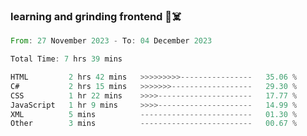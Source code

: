 ### learning and grinding frontend :space_invader::skull_and_crossbones:

<!--START_SECTION:waka-->

```rust
From: 27 November 2023 - To: 04 December 2023

Total Time: 7 hrs 39 mins

HTML         2 hrs 42 mins   >>>>>>>>>----------------   35.06 %
C#           2 hrs 15 mins   >>>>>>>------------------   29.30 %
CSS          1 hr 22 mins    >>>>---------------------   17.77 %
JavaScript   1 hr 9 mins     >>>>---------------------   14.99 %
XML          5 mins          -------------------------   01.30 %
Other        3 mins          -------------------------   00.67 %
```

<!--END_SECTION:waka-->
